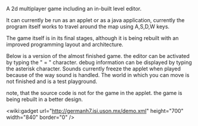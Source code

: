 A 2d multiplayer game including an in-built level editor.

It can currently be run as an applet or as a java application, currently the program itself works to travel around the map using A,S,D,W keys.

The game itself is in its final stages, although it is being rebuilt with an improved programming layout and architecture.

Below is a version of the almost finished game. the editor can be activated by typing the " = " character. debug information can be displayed by typing the asterisk character. Sounds currently freeze the applet when played because of the way sound is handled. The world in which you can move is not finished and is a test playground.

note, that the source code is not for the game in the applet. the game is being rebuilt in a better design.

&lt;wiki:gadget url="http://germanh7.isi.uson.mx/demo.xml" height="700" width="840" border="0" /&gt;